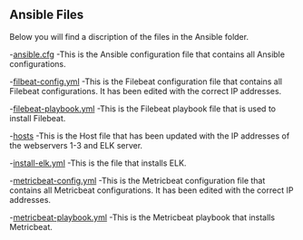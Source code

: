 ## Ansible Files

Below you will find a discription of the files in the Ansible folder.

-[ansible.cfg](https://github.com/manifestjp/Project-1/blob/2fafd3100047f606abc0661d6133d31310d85662/Ansible/ansible.cfg)
-This is the Ansible configuration file that contains all Ansible configurations.

-[filbeat-config.yml](https://github.com/manifestjp/Project-1/blob/2fafd3100047f606abc0661d6133d31310d85662/Ansible/filebeat-config.yml)
-This is the Filebeat configuration file that contains all Filebeat configurations. It has been edited with the correct IP addresses.

-[filebeat-playbook.yml](https://github.com/manifestjp/Project-1/blob/2fafd3100047f606abc0661d6133d31310d85662/Ansible/filebeat-playbook.yml)
-This is the Filebeat playbook file that is used to install Filebeat.

-[hosts](https://github.com/manifestjp/Project-1/blob/2fafd3100047f606abc0661d6133d31310d85662/Ansible/hosts)
-This is the Host file that has been updated with the IP addresses of the webservers 1-3 and ELK server.

-[install-elk.yml](https://github.com/manifestjp/Project-1/blob/2fafd3100047f606abc0661d6133d31310d85662/Ansible/install-elk.yml)
-This is the file that installs ELK.

-[metricbeat-config.yml](https://github.com/manifestjp/Project-1/blob/2fafd3100047f606abc0661d6133d31310d85662/Ansible/metricbeat-config.yml)
-This is the Metricbeat configuration file that contains all Metricbeat configurations. It has been edited with the correct IP addresses.

-[metricbeat-playbook.yml](https://github.com/manifestjp/Project-1/blob/2fafd3100047f606abc0661d6133d31310d85662/Ansible/metricbeat-playbook.yml)
-This is the Metricbeat playbook that installs Metricbeat.

